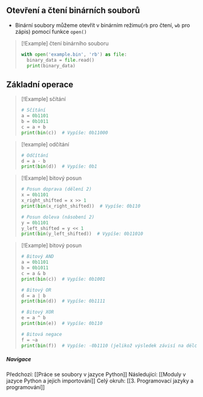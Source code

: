 
## Otevření a čtení binárních souborů
- Binární soubory můžeme otevřít v binárním režimu(`rb` pro čtení, `wb` pro zápis) pomocí funkce `open()`

>[!Example] čtení binárního souboru
>```python
>with open('example.bin', 'rb') as file:
> 	binary_data = file.read()
> 	print(binary_data)
>```

## Základní operace

>[!Example] sčítání
>```python
># Sčítání
>a = 0b1101
>b = 0b1011
>c = a + b
>print(bin(c))  # Vypíše: 0b11000
>```

>[!example] odčítání
>```Python
># Odčítání
>d = a - b
>print(bin(d))  # Vypíše: 0b1
>```

>[!Example] bitový posun
>```Python
># Posun doprava (dělení 2)
>x = 0b1101
>x_right_shifted = x >> 1
>print(bin(x_right_shifted))  # Vypíše: 0b110
>
># Posun doleva (násobení 2)
>y = 0b1101
>y_left_shifted = y << 1
>print(bin(y_left_shifted))  # Vypíše: 0b11010
>```

>[!Example] bitový posun
>```Python
># Bitový AND
>a = 0b1101
>b = 0b1011
>c = a & b
>print(bin(c))  # Vypíše: 0b1001
>
># Bitový OR
>d = a | b
>print(bin(d))  # Vypíše: 0b1111
>
># Bitový XOR
>e = a ^ b
>print(bin(e))  # Vypíše: 0b110
>
># Bitová negace
>f = ~a
>print(bin(f))  # Vypíše: -0b1110 (jelikož výsledek závisí na délce bitového slova)
>```

##### Navigace
Předchozí:  [[Práce se soubory v jazyce Python]]
Následující: [[Moduly v jazyce Python a jejich importování]]
Celý okruh: [[3. Programovací jazyky a programování]]